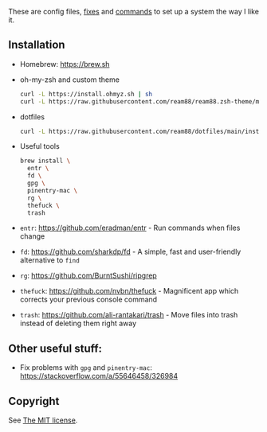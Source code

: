 These are config files, [fixes](Fixes.md) and [commands](Commands.md) to set up a system the way I like it.

## Installation

- Homebrew: https://brew.sh

- oh-my-zsh and custom theme

  ```sh
  curl -L https://install.ohmyz.sh | sh
  curl -L https://raw.githubusercontent.com/ream88/ream88.zsh-theme/master/ream88.zsh-theme > ~/.oh-my-zsh/themes/ream88.zsh-theme
  ```

- dotfiles

  ```sh
  curl -L https://raw.githubusercontent.com/ream88/dotfiles/main/install.sh | sh
  ```

- Useful tools

  ```sh
  brew install \
    entr \
    fd \
    gpg \
    pinentry-mac \
    rg \
    thefuck \
    trash
  ```

- `entr`: https://github.com/eradman/entr - Run commands when files change
- `fd`: https://github.com/sharkdp/fd - A simple, fast and user-friendly alternative to `find`
- `rg`: https://github.com/BurntSushi/ripgrep
- `thefuck`: https://github.com/nvbn/thefuck - Magnificent app which corrects your previous console command
- `trash`: https://github.com/ali-rantakari/trash - Move files into trash instead of deleting them right away

## Other useful stuff:

- Fix problems with `gpg` and `pinentry-mac`: https://stackoverflow.com/a/55646458/326984

## Copyright

See [The MIT license](LICENSE).
